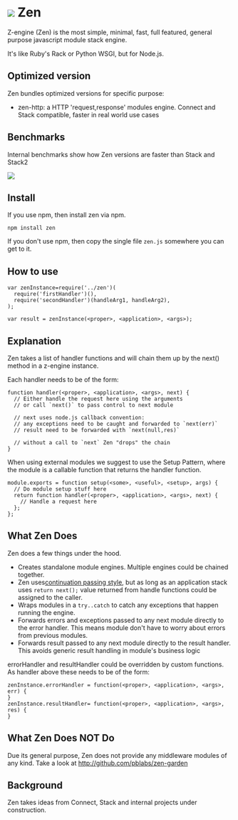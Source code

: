 # <img src="https://github.com/pblabs/zen/raw/master/logo.png"> Zen

Z-engine (Zen) is the most simple, minimal, fast, full featured, general purpose javascript module stack engine.

It's like Ruby's Rack or Python WSGI, but for Node.js.

## Optimized version

Zen bundles optimized versions for specific purpose:

- zen-http: a HTTP 'request,response' modules engine. Connect and Stack compatible, faster in real world use cases  

## Benchmarks

Internal benchmarks show how Zen versions are faster than Stack and Stack2

<img src="https://github.com/pblabs/zen/raw/master/results.png">

## Install

If you use npm, then install zen via npm. 

    npm install zen

If you don't use npm, then copy the single file `zen.js` somewhere you can get to it.   

## How to use

	var zenInstance=require('../zen')(
	  require('firstHandler')(),
      require('secondHandler')(handleArg1, handleArg2),
	);
	
	var result = zenInstance(<proper>, <application>, <args>); 

## Explanation

Zen takes a list of handler functions and will chain them up by the next() method in a z-engine instance. 

Each handler needs to be of the form:

    function handler(<proper>, <application>, <args>, next) {
      // Either handle the request here using the arguments
      // or call `next()` to pass control to next module

	  // next uses node.js callback convention: 
      // any exceptions need to be caught and forwarded to `next(err)`
	  // result need to be forwarded with `next(null,res)`	

	  // without a call to `next` Zen "drops" the chain  
    }


When using external modules we suggest to use the Setup Pattern, where the module is a callable function that returns the handler function.  

    module.exports = function setup(<some>, <useful>, <setup>, args) {
      // Do module setup stuff here
      return function handler(<proper>, <application>, <args>, next) {
        // Handle a request here
      };
    };

## What Zen Does

Zen does a few things under the hood.

 - Creates standalone module engines. Multiple engines could be chained together.
 - Zen uses<a href='http://en.wikipedia.org/wiki/Continuation-passing_style'>continuation passing style</a>, but as long as an application stack uses `return next();` value returned from handle functions could be assigned to the caller.  
 - Wraps modules in a `try..catch` to catch any exceptions that happen running the engine.
 - Forwards errors and exceptions passed to any next module directly to the error handler.  This means module don't have to worry about errors from previous modules.
 - Forwards result passed to any next module directly to the result handler. This avoids generic result handling in module's business logic  

errorHandler and resultHandler could be overridden by custom functions. As handler above these needs to be of the form:

	zenInstance.errorHandler = function(<proper>, <application>, <args>, err) {
	}
	zenInstance.resultHandler= function(<proper>, <application>, <args>, res) {
	}

## What Zen Does NOT Do

Due its general purpose, Zen does not provide any middleware modules of any kind. Take a look at http://github.com/pblabs/zen-garden 

## Background
Zen takes ideas from Connect, Stack and internal projects under construction. 